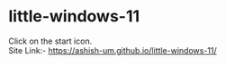 # little-windows-11
Click on the start icon.<br>
Site Link:- https://ashish-um.github.io/little-windows-11/
